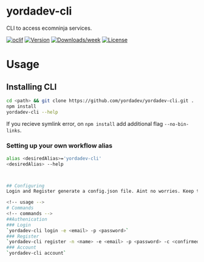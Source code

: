 yordadev-cli
============

CLI to access ecomninja services.

[![oclif](https://img.shields.io/badge/cli-oclif-brightgreen.svg)](https://oclif.io)
[![Version](https://img.shields.io/npm/v/yordadev-cli.svg)](https://npmjs.org/package/yordadev-cli)
[![Downloads/week](https://img.shields.io/npm/dw/yordadev-cli.svg)](https://npmjs.org/package/yordadev-cli)
[![License](https://img.shields.io/npm/l/yordadev-cli.svg)](https://github.com/yordadev/yordadev-cli/blob/master/package.json)

<!-- toc -->
# Usage
## Installing CLI
```sh
cd <path> && git clone https://github.com/yordadev/yordadev-cli.git .
npm install
yordadev-cli --help
```
If you recieve symlink error, on `npm install` add additional flag `--no-bin-links`.

### Setting up your own workflow alias
```sh
alias <desiredAlias>='yordadev-cli'
<desiredAlias> --help



## Configuring
Login and Register generate a config.json file. Aint no worries. Keep this file safe while token is active.

<!-- usage -->
# Commands
<!-- commands -->
##Authenication
### Login
`yordadev-cli login -e <email> -p <password>`
### Register
`yordadev-cli register -n <name> -e <email> -p <password> -c <confirmed password`
### Account
`yordadev-cli account`
